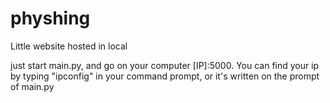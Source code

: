 # physhing
Little website hosted in local


just start main.py, and go on your computer [IP]:5000. You can find your ip by typing "ipconfig" in your command prompt, or it's written on the prompt of main.py
